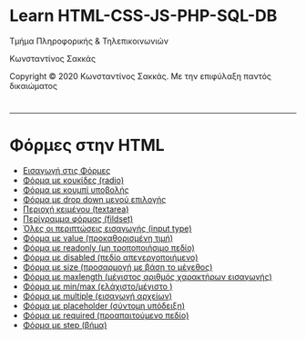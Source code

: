 <html>
<body>
<h1> Learn HTML-CSS-JS-PHP-SQL-DB</h1>
<p> Τμήμα Πληροφορικής & Τηλεπικοινωνιών </p>
<p> Κωνσταντίνος Σακκάς</p>
<p>Copyright © 2020 Κωνσταντίνος Σακκάς. Με την επιφύλαξη παντός δικαιώματος</p>
  <h1></h1>
<hr>

<h1>Φόρμες στην HTML</h1>

<ul>

<li><a href="./Code greek/form.html" target="_blank">Εισαγωγή στις Φόρμες</a></li>
<li><a href="./Code greek/radio_button.html" target="_blank">Φόρμα με κουκίδες (radio) </a></li>
<li><a href="./Code greek/form_with_submit.html" target="_blank">Φόρμα με κουμπί υποβολής</a></li>
<li><a href="./Code greek/form_dropdown.html" target="_blank">Φόρμα με drop down μενού επιλογής</a></li>
<li><a href="./Code greek/textarea.html" target="_blank">Περιοχή κειμένου (textarea)</a></li>
<li><a href="./Code greek/fieldset.html" target="_blank">Περίγραμμα φόρμας (fildset)</a></li>
<li><a href="./Code greek/input_type.html" target="_blank">Όλες οι περιπτώσεις εισαγωγής (input type)</a></li>
<li><a href="./Code greek/value_form.html" target="_blank">Φόρμα με value (προκαθορισμένη τιμή)</a></li>
<li><a href="./Code greek/form_readonly.html" target="_blank">Φόρμα με readonly (μη τροποποιήσιμο πεδίο)</a></li>
<li><a href="./Code greek/form_disabled.html" target="_blank">Φόρμα με disabled (πεδίο απενεργοποιήμενο)</a></li>
<li><a href="./Code greek/form_size.html" target="_blank">Φόρμα με size (προσαρμογή με βάση το μέγεθος)</a></li>
<li><a href="./Code greek/form_maxlength.html" target="_blank">Φόρμα με maxlength (μέγιστος αριθμός χαρακτήρων εισαγωγής)</a></li>
<li><a href="./Code greek/form_min_max.html" target="_blank">Φόρμα με min/max (ελάχιστο/μέγιστο )</a></li>
<li><a href="./Code greek/form_multiple.html" target="_blank">Φόρμα με multiple (εισαγωγή αρχείων)</a></li>
<li><a href="./Code greek/form_placeholder.html" target="_blank">Φόρμα με placeholder (σύντομη υπόδειξη)</a></li>
<li><a href="./Code greek/form_required.html" target="_blank">Φόρμα με required (προαπαιτούμενο πεδίο)</a></li>
<li><a href="./Code greek/form_step.html" target="_blank">Φόρμα με step (βήμα)</a></li>





</ul>



</body>
</html>
